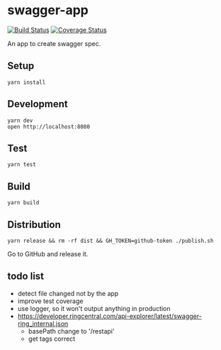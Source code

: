# swagger-app

[![Build Status](https://travis-ci.org/tylerlong/swagger-app.svg?branch=master)](https://travis-ci.org/tylerlong/swagger-app)
[![Coverage Status](https://coveralls.io/repos/github/tylerlong/swagger-app/badge.svg?branch=master)](https://coveralls.io/github/tylerlong/swagger-app?branch=master)

An app to create swagger spec.


## Setup

```
yarn install
```


## Development

```
yarn dev
open http://localhost:8080
```


## Test

```
yarn test
```


## Build

```
yarn build
```


## Distribution

```
yarn release && rm -rf dist && GH_TOKEN=github-token ./publish.sh
```

Go to GitHub and release it.


## todo list

- detect file changed not by the app
- improve test coverage
- use logger, so it won't output anything in production
- https://developer.ringcentral.com/api-explorer/latest/swagger-ring_internal.json
    - basePath change to '/restapi'
    - get tags correct
